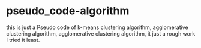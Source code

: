# pseudo_code-algorithm
this is just a Pseudo code of k-means clustering algorithm, agglomerative clustering algorithm, agglomerative clustering algorithm, it just a rough work I tried it least.
